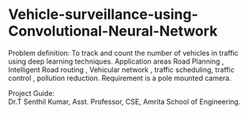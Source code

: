 # Vehicle-surveillance-using-Convolutional-Neural-Network
  Problem definition: 
  To track and count the number of vehicles in traffic using deep learning techniques. 
  Application areas Road Planning , Intelligent Road routing , Vehicular network , traffic scheduling, traffic control , pollution reduction. 
  Requirement is a pole mounted camera.  


Project Guide:  
Dr.T Senthil Kumar, Asst. Professor, CSE, Amrita School of Engineering.
